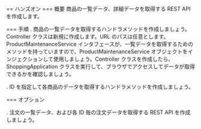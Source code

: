 == ハンズオン
=== 概要
商品の一覧データ、詳細データを取得する REST API を作成します。

=== 手順
. 商品の一覧データを取得するハンドラメソッドを作成しましょう。Controller クラスは新規に作成します。URL のパスは任意とします。ProductMaintenanceService インタフェースが、一覧データを取得するためのメソッドを持っていますので、ProductMaintenanceService オブジェクトをインジェクションして使用しましょう。Controller クラスを作成したら、ShoppingApplication クラスを実行して、ブラウザでアクセスしてデータが取得できるかを確認しましょう。

. ID を指定して各商品のデータを取得するハンドラメソッドを作成しましょう。

=== オプション

. 注文の一覧データ、および各 ID 毎の注文データを取得する REST API を作成しましょう。
